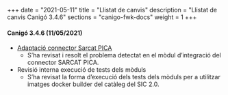 +++
date        = "2021-05-11"
title       = "Llistat de canvis"
description = "Llistat de canvis Canigó 3.4.6"
sections    = "canigo-fwk-docs"
weight      = 1
+++

#### Canigó 3.4.6 (11/05/2021)
- [Adaptació connector Sarcat PICA](/noticies/2021-05-11-Resolucio_problema_connector_SARCAT_PICA/)
   - S’ha revisat i resolt el problema detectat en el mòdul d’integració del connector SARCAT PICA.
- Revisió interna execució de tests dels mòduls
   - S’ha revisat la forma d’execució dels tests dels mòduls per a utilitzar imatges docker builder del catàleg del SIC 2.0.
